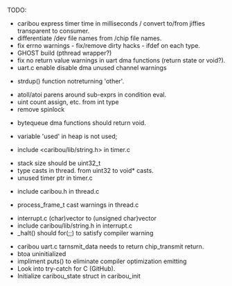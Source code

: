 TODO:

* caribou express timer time in milliseconds / convert to/from jiffies transparent to consumer.
* differentiate /dev file names from /chip file names.
* fix errno warnings - fix/remove dirty hacks - ifdef on each type.
* GHOST build (pthread wrapper?)
* fix no return value warnings in uart dma functions (return state or void?).
* uart.c enable disable dma unused channel warnings
+ strdup() function notreturning 'other'.
* atoll/atoi parens around sub-exprs in condition eval.
* uint count assign, etc. from int type
* remove spinlock 
+ bytequeue dma functions should return void.
* variable 'used' in heap is not used;
+ include <caribou/lib/string.h> in timer.c
* stack size should be uint32_t
* type casts in thread. from uint32 to void* casts.
* unused timer ptr in timer.c 
+ include caribou.h in thread.c
* process_frame_t cast warnings in thread.c
+ interrupt.c (char)vector to (unsigned char)vector
+ include caribou/lib/string.h in interrupt.c
+ _halt() should for(;;) to satisfy compiler warning
* caribou uart.c tarnsmit_data needs to return chip_transmit return.
* btoa uninitialized
* impliment puts() to eliminate compiler optimization emitting  
* Look into try-catch for C (GitHub).
* Initialize caribou_state struct in caribou_init